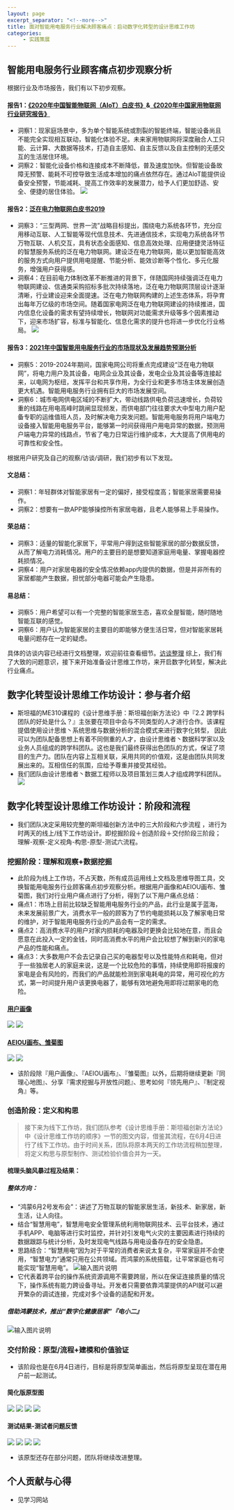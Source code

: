 ```yaml
---
layout: page
excerpt_separator: "<!--more-->"
title: 面对智能用电服务行业解决顾客痛点：启动数字化转型的设计思维工作坊
categories:
     - 实践策展
---  
```


## 智能用电服务行业顾客痛点初步观察分析  
根据行业及市场报告，我们有以下初步观察。
<!--more-->
#### 报告1：[《2020年中国智能物联网（AIoT）白皮书》]( http://report.iresearch.cn/report_pdf.aspx?id=3529)&[《2020年中国家用物联网行业研究报告》]( http://report.iresearch.cn/report_pdf.aspx?id=3714)
- 洞察1：现家庭场景中，多为单个智能系统或割裂的智能终端，智能设备尚且不能完全实现相互联动，智能化体验不足。未来家用物联网将深度融合人工只能、云计算、大数据等技术，打造自主感知、自主反馈以及自主控制的无感交互的生活居住环境。
- 洞察2：智能化设备价格和连接成本不断降低，普及速度加快。但智能设备故障无预警、能耗不可控导致生活成本增加的痛点依然存在。通过AloT能提供设备安全预警，节能减耗、提高工作效率的发展潜力，给予人们更加舒适、安全、便捷的居住体验。
![](https://gitee.com/jiayichen/jiayichen/raw/gh-pages/assets/images/ele/image.png)

 
#### 报告2：[泛在电力物联网白皮书2019]( https://mp.weixin.qq.com/s/ZHg7NYvLj06fGcazdYOtng)
- 洞察3：“三型两网、世界一流”战略目标提出，围绕电力系统各环节，充分应用移动互联、人工智能等现代信息技术、先进通信技术，实现电力系统各环节万物互联、人机交互，具有状态全面感知、信息高效处理、应用便捷灵活特征的智慧服务系统的泛在电力物联网。建设泛在电力物联网，能以更加智能高效的服务方式向用户提供用电提醒、节能分析、能效诊断等个性化、多元化服务，增强用户获得感。
- 洞察4：在目前电力体制改革不断推进的背景下，伴随国网持续强调泛在电力物联网建设、信通类采购招标多批次持续落地，泛在电力物联网顶层设计逐渐清晰，行业建设迎来全面提速。泛在电力物联网构建的上述生态体系，将孕育出每年万亿级的市场空间。随着国家电网泛在电力物联网建设的持续推进，国内信息化设备的需求有望持续增长，物联网对功能需求升级等多个因素推动下，迎来市场扩容，标准与智能化、信息化需求的提升也将进一步优化行业格局。
![](https://gitee.com/jiayichen/jiayichen/raw/gh-pages/assets/images/ele/3xing2dian.png)



#### 报告3：[2021年中国智能用电服务行业的市场现状及发展趋势预测分析](https://www.askci.com/news/chanye/20210421/1649401428693.shtml)
- 洞察5：2019-2024年期间，国家电网公司将重点完成建设“泛在电力物联网”，将电力用户及其设备，电网企业及其设备，发电企业及其设备等连接起来，以电网为枢纽，发挥平台和共享作用，为全行业和更多市场主体发展创造更大机遇。智能用电服务行业拥有巨大的市场发展空间。
- 洞察6：城市电网供电区域的不断扩大，带动线路供电负荷迅速增长，负荷较重的线路在用电高峰时跳闸显现频发，而供电部门往往要求大中型电力用户配备专职的运维值班人员，及时解决电力突发问题。智能用电服务将用户端电力设备接入智能用电服务平台，能够第一时间获得用户用电异常的数据，预测用户端电力异常的线路点，节省了电力日常运行维护成本，大大提高了供用电的可靠性和安全性。


根据用户研究及自己的观察/访谈/调研，我们初步有以下发现。
#### 文总结：
- 洞察1：年轻群体对智能家居有一定的偏好，接受程度高；智能家居需要易操作。
- 洞察2：想要有一款APP能够操控所有家居电器，且老人能够易上手易操作。
#### 荣总结：
- 洞察3：适量的智能化家居下，平常用户得到这些智能家居的部分数据反馈，从而了解电力消耗情况。用户的主要目的是想要知道家庭用电量、掌握电器控耗损情况。
- 洞察4：用户对家居电器的安全情况依赖app内提供的数据，但是并非所有的家居都能产生数据，担忧部分电器可能会产生隐患。
#### 易总结：
- 洞察5：用户希望可以有一个完整的智能家居生态，喜欢全屋智能，随时随地智能互联的感觉。
- 洞察6：用户认为智能家居的主要目的即能够方便生活日常，但对智能家居耗电量问题存在一定的疑虑。

具体的访谈内容已经进行文档整理，欢迎前往查看细节。[访谈整理](
https://docs.qq.com/doc/DWkl6ZFFNYlZBZFVI)
综上，我们有了大致的问题意识，接下来开始准备设计思维工作坊，来开启数字化转型，解决此行业痛点。  

## 数字化转型设计思维工作坊设计：参与者介绍

- 斯坦福的ME310课程的《设计思维手册：斯坦福创新方法论》中『2.2 跨学科团队的好处是什么？』主张要在项目中会与不同类型的人才进行合作。该课程提倡使用设计思维丶系统思维与数据分析的混合模式来进行数字化转型， 因此可以为团队配备思想上有着不同侧重的人才，由设计思维者丶数据科学家以及业务人员组成的跨学科团队。这也是我们最终获得出色团队的方式，保证了项目的生产力。团队在内容上互相关联，采用共同的价值观，这是由团队共同发展出来的。互相信任的氛围，应给予尊重并接受其经验。
- 我们团队由设计思维者丶数据工程师以及项目策划三类人才组成跨学科团队。
![](https://gitee.com/jiayichen/jiayichen/raw/gh-pages/assets/images/ele/fengong.png)



## 数字化转型设计思维工作坊设计：阶段和流程
- 我们团队决定采用较完整的斯坦福创新方法中的三大阶段和六步流程 ，进行为时两天的线上/线下工作坊设计。即挖掘阶段＋创造阶段＋交付阶段三阶段；理解-观察-定义视角-构思-原型-测试六流程。
### 挖掘阶段：理解和观察+数据挖掘
- 此阶段为线上工作坊，不占天数，所有成员运用线上文档及思维导图工具，交换智能用电服务行业顾客痛点初步观察分析。根据用户画像和AEIOU画布、雏菊图，我们对行业用户痛点进行了分析，得到了以下用户痛点总结：
- 痛点1：市场上目前比较缺乏智能用电服务行业的产品，此行业是属于蓝海，未来发展前景广大，消费水平一般的顾客为了节约电能损耗以及了解家电日常的维护，对于智能用电服务行业的产品会有一定的需求。
- 痛点2：高消费水平的用户对家内损耗的电器及时更换会比较地在意，而且会愿意在此投入一定的金钱，同时高消费水平的用户会比较想了解到新兴的家电产品的性能和痛点。
- 痛点3：大多数用户不会去记录自己买的电器型号以及性能特点和耗电，但对于一些独居老人的家庭来说，这是一个比较危险的事情，持续使用即将报废的家电是会有风险的，而我们的产品就能检测到家电耗电的异常，用可视化的方式，第一时间提升用户该更换电器了，能够有效地避免用即将过期家电的危险。
#### [用户画像](https://www.processon.com/view/link/5f071180e401fd20af56b5de)
![](https://gitee.com/jiayichen/jiayichen/raw/gh-pages/assets/images/ele/huaxiang1.png)
![](https://gitee.com/jiayichen/jiayichen/raw/gh-pages/assets/images/ele/huaxiang2.png)

 


 
#### [AEIOU画布、雏菊图](https://www.processon.com/view/link/60ba49121efad47906b5e6a4)
![](https://gitee.com/jiayichen/jiayichen/raw/gh-pages/assets/images/ele/AEIOU-pic.png)
![](https://gitee.com/jiayichen/jiayichen/raw/gh-pages/assets/images/ele/AEIOU&flower.png)

  
- 该阶段除『用户画像』、『AEIOU画布』、『雏菊图』以外，后期将继续更新『同理心地图』、分享『需求挖掘与开放性问题』、思考如何『领先用户』、『制定视角』等。


### 创造阶段：定义和构思
> 接下来为线下工作坊，我们团队参考《设计思维手册：斯坦福创新方法论》中《设计思维工作坊的顺序》一节的图文内容，借鉴其流程，在6月4日进行了线下工作坊。由于时间关系，团队将原本两天的工作坊流程稍加整理，将定义构思与原型制作、测试检验价值合并为一天。
 
#### 梳理头脑风暴过程及结果：
##### 整体方向：
- “鸿蒙6月2号发布会”：讲述了万物互联的智能家居生活，新技术、新家居，新生活，让人向往。
- 结合“智慧用电”，智慧用电安全管理系统利用物联网技术、云平台技术，通过手机APP、电脑等进行实时监控，并针对引发电气火灾的主要因素进行持续的数据跟踪与统计分析，及时发现电气线路与用电设备存在的安全隐患。
- 思路结合：“智慧用电”因为对于平常的消费者来说太复杂，平常家庭并不会使用，“智慧电力”通常只用在公共领域。而鸿蒙的系统搭载，让平常家庭也有可能实现“智慧用电”。
 ![输入图片说明](https://gitee.com/limiaohuang/Mywebsite/raw/gh-pages/assets/images/week13/wulian.PNG "在这里输入图片标题")
- 它代表着跨平台的操作系统资源调用不需要跨层，所以在保证连接质量的情况下，操作系统有能力跨设备寻址。开发者只需要依靠鸿蒙提供的API就可以避开繁杂的调试连接，完成对多个设备的适配和开发。
##### 借助鸿蒙技术，推出“数字化健康居家”『电小二』
![输入图片说明](https://gitee.com/limiaohuang/Mywebsite/raw/gh-pages/assets/images/week13/use.PNG "在这里输入图片标题")
### 交付阶段：原型/流程+建模和价值验证
- 该阶段也是在6月4日进行，目标是将原型简单画出，然后将原型呈现在潜在用户前一起测试。
#### 简化版原型图
![](https://gitee.com/jiayichen/jiayichen/raw/gh-pages/assets/images/ele/nenghaotongji.jpg)
![](https://gitee.com/jiayichen/jiayichen/raw/gh-pages/assets/images/ele/prototype/fengxianyugu.png)
![](https://gitee.com/jiayichen/jiayichen/raw/gh-pages/assets/images/ele/prototype/chanpinxushi.png)
![](https://gitee.com/jiayichen/jiayichen/raw/gh-pages/assets/images/ele/prototype/chanpintongzhi.png)

 
 
 
 
#### 测试结果-测试者问题反馈
![](https://gitee.com/jiayichen/jiayichen/raw/gh-pages/assets/images/ele/prototype/fankui4.png)
![](https://gitee.com/jiayichen/jiayichen/raw/gh-pages/assets/images/ele/prototype/fankui3.png)
![](https://gitee.com/jiayichen/jiayichen/raw/gh-pages/assets/images/ele/prototype/fankui2.png)
![](https://gitee.com/jiayichen/jiayichen/raw/gh-pages/assets/images/ele/prototype/fankui1.png)

  
  
- 该原型还存在部分问题，团队将继续改进整理。

## 个人贡献与心得
- 见学习网站

